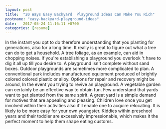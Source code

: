 ```yaml
---
layout: post
title:  "20 Ways Easy Backyard  Playground Ideas Can Make You Rich"
postname: "easy-backyard-playground-ideas"
date:   2017-05-24 11:16:11 +0700
categories: [resume]
---
```

In the instant you opt to do therefore understanding that you planting for generations, also for a long time. It really is great to figure out what a tree can do to get a household. A tree foliage, as an example, can aid in chopping noises. If you're establishing a playground you overlook 't have to dig it all up till you desire to. A playground isn't complete without sand boxes. Outdoor playgrounds are sometimes more complicated to plan. A conventional park includes manufactured equipment produced of brightly colored colored plastic or alloy. Options for repair and recovery might be around, In the event you trying to revive an playground. A vegetable garden can certainly be an effective way to obtain fun. Few understand that yards want to get planted from the same spirit. A great yard is a simple demand for motives that are appealing and pleasing. Children love once you get involved within their activities also it'll enable one to acquire relocating. It is likely to be more easy for your own youngster. Kiddies within preschool years and their toddler are excessively impressionable, which makes it the perfect moment to help them shape eating customs.
